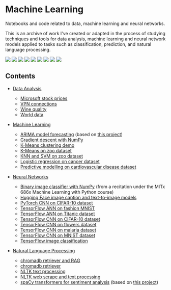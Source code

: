 # Machine Learning

Notebooks and code related to data, machine learning and neural networks.

This is an archive of work I've created or adapted in the process of studying techniques and tools for data analysis, machine learning and neural network models applied to tasks such as classification, prediction, and natural language processing.

![](https://img.shields.io/badge/Python-informational?style=flat&logo=python&logoColor=white&color=3777aa)
![](https://img.shields.io/badge/Colab-informational?style=flat&logo=googlecolab&logoColor=white&color=F9AB00)
![](https://img.shields.io/badge/NumPy-informational?style=flat&logo=numpy&logoColor=white&color=308bad)
![](https://img.shields.io/badge/Pandas-informational?style=flat&logo=pandas&logoColor=white&color=150458)
![](https://img.shields.io/badge/Plotly-informational?style=flat&logo=plotly&logoColor=white&color=3F4F75)
![](https://img.shields.io/badge/PyTorch-informational?style=flat&logo=pytorch&logoColor=white&color=EE4C2C)
![](https://img.shields.io/badge/ScikitLearn-informational?style=flat&logo=scikit-learn&logoColor=white&color=F7931E)
![](https://img.shields.io/badge/spaCy-informational?style=flat&logo=spacy&logoColor=white&color=09A3D5)
![](https://img.shields.io/badge/TensorFlow-informational?style=flat&logo=tensorflow&logoColor=white&color=FF6F00)

## Contents

- [Data Analysis](https://github.com/essteer/machine-learning/tree/main/src/analysis)

  - [Microsoft stock prices](https://github.com/essteer/machine-learning/blob/main/src/analysis/eda_microsoft_stock.ipynb)
  - [VPN connections](https://github.com/essteer/machine-learning/blob/main/src/analysis/eda_vpn_connections.ipynb)
  - [Wine quality](https://github.com/essteer/machine-learning/blob/main/src/analysis/eda_wine_quality.ipynb)
  - [World data](https://github.com/essteer/machine-learning/blob/main/src/analysis/eda_world_data.ipynb)

- [Machine Learning](https://github.com/essteer/machine-learning/tree/main/src/machine_learning)

  - [ARIMA model forecasting](https://github.com/essteer/machine-learning/blob/main/src/machine_learning/arima.ipynb) (based on [this project](https://github.com/essteer/tick-predict))
  - [Gradient descent with NumPy](https://github.com/essteer/machine-learning/blob/main/src/machine_learning/gradient_descent_np.ipynb)
  - [K-Means clustering demo](https://github.com/essteer/machine-learning/blob/main/src/machine_learning/kmeans_clustering_demo.ipynb)
  - [K-Means on zoo dataset](https://github.com/essteer/machine-learning/blob/main/src/machine_learning/kmeans_zoo_animals.ipynb)
  - [KNN and SVM on zoo dataset](https://github.com/essteer/machine-learning/blob/main/src/machine_learning/knn_svm_zoo_animals.ipynb)
  - [Logistic regression on cancer dataset](https://github.com/essteer/machine-learning/blob/main/src/machine_learning/logistic_regression_breast_cancer.ipynb)
  - [Predictive modelling on cardiovascular disease dataset](https://github.com/essteer/machine-learning/blob/main/src/machine_learning/predictive_models_heart_disease.ipynb)

- [Neural Networks](https://github.com/essteer/machine-learning/tree/main/src/neural_nets)

  - [Binary image classifier with NumPy](https://github.com/essteer/machine-learning/blob/main/src/neural_nets/bin_img_classifier_numpy.py) (from a recitation under the MITx 686x Machine Learning with Python course)
  - [Hugging Face image caption and text-to-image models](https://github.com/essteer/machine-learning/blob/main/src/neural_nets/hugging_face_cv.ipynb)
  - [PyTorch CNN on CIFAR-10 dataset](https://github.com/essteer/machine-learning/blob/main/src/neural_nets/pytorch_cifar10.ipynb)
  - [TensorFlow ANN on fashion MNIST](https://github.com/essteer/machine-learning/blob/main/src/neural_nets/tensorflow_ann_fashion_mnist.ipynb)
  - [TensorFlow ANN on Titanic dataset](https://github.com/essteer/machine-learning/blob/main/src/neural_nets/tensorflow_ann_titanic.ipynb)
  - [TensorFlow CNN on CIFAR-10 dataset](https://github.com/essteer/machine-learning/blob/main/src/neural_nets/tensorflow_cifar10.ipynb)
  - [TensorFlow CNN on flowers dataset](https://github.com/essteer/machine-learning/blob/main/src/neural_nets/tensorflow_cnn_flowers.ipynb)
  - [TensorFlow CNN on malaria dataset](https://github.com/essteer/machine-learning/blob/main/src/neural_nets/tensorflow_cnn_malaria.ipynb)
  - [TensorFlow CNN on MNIST dataset](https://github.com/essteer/machine-learning/blob/main/src/neural_nets/tensorflow_cnn_mnist.ipynb)
  - [TensorFlow image classification](https://github.com/essteer/machine-learning/blob/main/src/neural_nets/tensorflow_cv.ipynb)

- [Natural Language Processing](https://github.com/essteer/machine-learning/tree/main/src/nlp)

  - [chromadb retriever and RAG](https://github.com/essteer/machine-learning/blob/main/src/nlp/chromadb_RAG.ipynb)
  - [chromadb retriever](https://github.com/essteer/machine-learning/blob/main/src/nlp/chromadb_retriever.ipynb)
  - [NLTK text processing](https://github.com/essteer/machine-learning/blob/main/src/nlp/nlp_nltk_text_processing.ipynb)
  - [NLTK web scrape and text processing](https://github.com/essteer/machine-learning/blob/main/src/nlp/nlp_nltk_web_scrape.ipynb)
  - [spaCy transformers for sentiment analysis](https://github.com/essteer/machine-learning/blob/main/src/neural_nets/nlp_spaCy_transformers.ipynb) (based on [this project](https://github.com/essteer/stock-sentiment-analysis))
